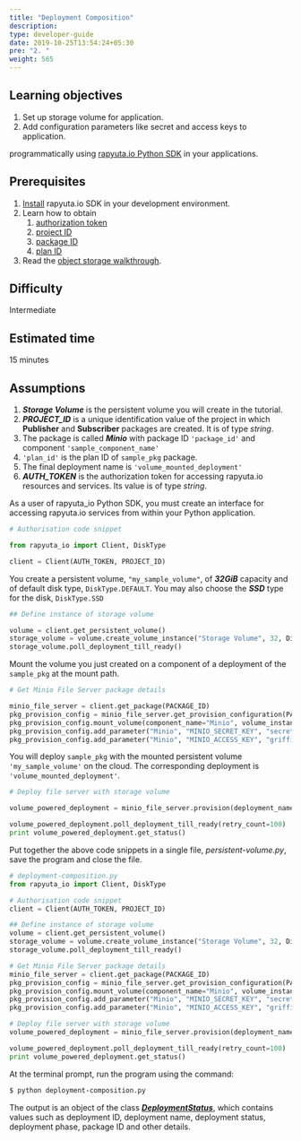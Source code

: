 ```yaml
---
title: "Deployment Composition"
description:
type: developer-guide
date: 2019-10-25T13:54:24+05:30
pre: "2. "
weight: 565
---
```

## Learning objectives

1. Set up storage volume for application.
2. Add configuration parameters like secret and access
   keys to application.

programmatically using
[rapyuta.io Python SDK](/developer-guide/tooling-automation/python-sdk/) in your
applications.

## Prerequisites

1. [Install](/developer-guide/tooling-automation/python-sdk/#installation) rapyuta.io SDK in your development environment.
2. Learn how to obtain
   1. [authorization token](/developer-guide/tooling-automation/python-sdk/sdk-tokens-parameters/#auth-token)
   2. [project ID](/developer-guide/tooling-automation/python-sdk/sdk-tokens-parameters/#project-id)
   3. [package ID](/developer-guide/tooling-automation/python-sdk/sdk-tokens-parameters/#package-id)
   4. [plan ID](/developer-guide/tooling-automation/python-sdk/sdk-tokens-parameters/#plan-id)
3. Read the [object storage walkthrough](/developer-guide/create-software-packages/persistent-storage/obj-store-deployment-tutorial/).

## Difficulty
Intermediate

## Estimated time
15 minutes

## Assumptions

1. ***Storage Volume*** is the persistent volume you will create in the tutorial.
2. ***PROJECT_ID*** is a unique identification value of the project
   in which **Publisher** and **Subscriber** packages are created.
   It is of type *string*.
3. The package is called ***Minio*** with package ID `'package_id'` and component
`'sample_component_name'`
3. `'plan_id'` is the plan ID of `sample_pkg` package.
4. The final deployment name is `'volume_mounted_deployment'`
5. ***AUTH_TOKEN*** is the authorization token for accessing rapyuta.io 
   resources and services. Its value is of type *string*.

As a user of rapyuta_io Python SDK, you must create an interface for accessing
rapyuta.io services from within your Python application.

```python
# Authorisation code snippet

from rapyuta_io import Client, DiskType

client = Client(AUTH_TOKEN, PROJECT_ID)
```

You create a persistent volume, `"my_sample_volume"`, of **_32GiB_** capacity and of
default disk type, `DiskType.DEFAULT`. You may also choose the **_SSD_** type for the
disk, `DiskType.SSD`

```python
## Define instance of storage volume

volume = client.get_persistent_volume()
storage_volume = volume.create_volume_instance("Storage Volume", 32, DiskType.SSD)
storage_volume.poll_deployment_till_ready()
```

Mount the volume you just created on a component of a deployment of the `sample_pkg`
at the mount path.

```python
# Get Minio File Server package details

minio_file_server = client.get_package(PACKAGE_ID)
pkg_provision_config = minio_file_server.get_provision_configuration(PACKAGE_PLAN_ID)
pkg_provision_config.mount_volume(component_name="Minio", volume_instance=storage_volume, mount_path="/data")
pkg_provision_config.add_parameter("Minio", "MINIO_SECRET_KEY", "secretphrase")
pkg_provision_config.add_parameter("Minio", "MINIO_ACCESS_KEY", "griffindor")
```

You will deploy `sample_pkg` with the mounted persistent volume `'my_sample_volume'`
on the cloud. The corresponding deployment is `'volume_mounted_deployment'`.

```python
# Deploy file server with storage volume

volume_powered_deployment = minio_file_server.provision(deployment_name="Minio With Data Permanence", provision_configuration=pkg_provision_config)

volume_powered_deployment.poll_deployment_till_ready(retry_count=100)
print volume_powered_deployment.get_status()
```

Put together the above code snippets in a single file, _persistent-volume.py_,
save the program and close the file.
```python
# deployment-composition.py
from rapyuta_io import Client, DiskType

# Authorisation code snippet
client = Client(AUTH_TOKEN, PROJECT_ID)

## Define instance of storage volume
volume = client.get_persistent_volume()
storage_volume = volume.create_volume_instance("Storage Volume", 32, DiskType.SSD)
storage_volume.poll_deployment_till_ready()

# Get Minio File Server package details
minio_file_server = client.get_package(PACKAGE_ID)
pkg_provision_config = minio_file_server.get_provision_configuration(PACKAGE_PLAN_ID)
pkg_provision_config.mount_volume(component_name="Minio", volume_instance=storage_volume, mount_path="/data")
pkg_provision_config.add_parameter("Minio", "MINIO_SECRET_KEY", "secretphrase")
pkg_provision_config.add_parameter("Minio", "MINIO_ACCESS_KEY", "griffindor")

# Deploy file server with storage volume
volume_powered_deployment = minio_file_server.provision(deployment_name="Minio With Data Permanence", provision_configuration=pkg_provision_config)

volume_powered_deployment.poll_deployment_till_ready(retry_count=100)
print volume_powered_deployment.get_status()
```

At the terminal prompt, run the program using the command:
```bash
$ python deployment-composition.py
```

The output is an object of the class [***DeploymentStatus***](https://sdkdocs.apps.rapyuta.io/#rapyuta_io.clients.deployment.DeploymentStatus),
which contains values such as deployment ID, deployment name, deployment status,
deployment phase, package ID and other details.